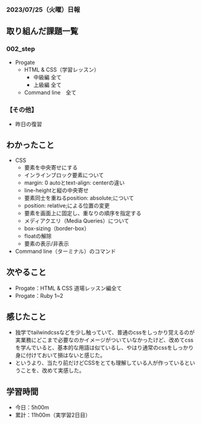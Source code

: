 ### 2023/07/25（火曜）日報

## 取り組んだ課題一覧
### 002_step
- Progate
    - HTML & CSS（学習レッスン）
        - 中級編 全て
        - 上級編 全て
    - Command line　全て
### 【その他】
- 昨日の復習
## わかったこと
- CSS
    - 要素を中央寄せにする
    - インラインブロック要素について
    - margin: 0 autoとtext-align: centerの違い
    - line-heightと縦の中央寄せ
    - 要素同士を重ねるposition: absolute;について
    - position: relative;による位置の変更
    - 要素を画面上に固定し、重なりの順序を指定する
    - メディアクエリ（Media Queries）について
    - box-sizing（border-box）
    - floatの解除
    - 要素の表示/非表示
- Comｍand line（ターミナル）のコマンド

## 次やること
- Progate：HTML & CSS 道場レッスン編全て
- Progate：Ruby 1~2 
## 感じたこと
- 独学でtailwindcssなどを少し触っていて、普通のcssをしっかり覚えるのが実業務にどこまで必要なのかイメージがついていなかったけど、改めてcssを学んでいると、基本的な用語は似ているし、やはり通常のcssをしっかり身に付けておいて損はないと感じた。
- というより、当たり前だけどCSSをとても理解している人が作っているということを、改めて実感した。

## 学習時間
- 今日：5h00m
- 累計：11h00m（実学習2日目）

